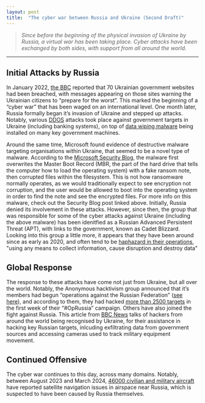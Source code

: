 ```yaml
---
layout: post
title:  "The cyber war between Russia and Ukraine (Second Draft)"
---
```


> *Since before the beginning of the physical invasion of Ukraine by Russia, a virtual war has been taking place. Cyber attacks have been exchanged by both sides, with support from all around the world.*

---
## Initial Attacks by Russia
In January 2022, [the BBC](https://www.bbc.co.uk/news/world-europe-59992531) reported that 70 Ukrainian government websites had been breached, with messages appearing on those sites warning the Ukrainian citizens to “prepare for the worst”. This marked the beginning of a “cyber war” that has been waged on an international level. One month later, Russia formally began it’s invasion of Ukraine and stepped up attacks. Notably, various [DDOS](https://thehill.com/policy/international/594330-ukraine-defense-ministry-banks-hit-by-cyberattack-amid-tensions-with/) attacks took place against government targets in Ukraine (including banking systems), on top of [data wiping malware](https://symantec-enterprise-blogs.security.com/threat-intelligence/ukraine-wiper-malware-russia) being installed on many key government machines.

Around the same time, Microsoft found evidence of destructive malware targeting organisations within Ukraine, that seemed to be a novel type of malware. According to the [Microsoft Security Blog](https://www.microsoft.com/en-us/security/blog/2022/01/15/destructive-malware-targeting-ukrainian-organizations/), the malware first overwrites the Master Boot Record (MBR, the part of the hard drive that tells the computer how to load the operating system) with a fake ransom note, then corrupted files within the filesystem. This is not how ransomware normally operates, as we would traditionally expect to see encryption not corruption, and the user would be allowed to boot into the operating system in order to find the note and see the encrypted files. For more info on this malware, check out the Security Blog post linked above.
Initially, Russia denied its involvement in these attacks. However, since then, the group that was responsible for some of the cyber attacks against Ukraine (including the above malware) has been idenitfied as a Russian Advanced Persistent Threat (APT), with links to the government, known as Cadet Blizzard. Looking into this group a little more, it appears that they have been around since as early as 2020, and often tend to be [haphazard in their operations](https://explore.avertium.com/resource/threat-actor-profile-cadet-blizzard), "using any means to collect information, cause disruption and destroy data"

## Global Response
The response to these attacks have come not just from Ukraine, but all over the world. Notably, the Anonymous hacktivism group announced that it’s members had begun “operations against the Russian Federation” ([see here](https://x.com/YourAnonNews/status/1496954233492541444)), and according to them, they had hacked [more than 2500 targets](https://www.hstoday.us/subject-matter-areas/cybersecurity/anonymous-claims-more-than-2500-targets-hacked-in-first-week-of-oprussia-offensive/) in the first week of their “#OpRussia” campaign.
Others have also joined the fight against Russia. This article from [BBC News](https://www.bbc.co.uk/news/technology-68722542) talks of hackers from around the world being recognised by Ukraine, for their assistance in hacking key Russian targets, inlcuding exfiltrating data from government sources and accessing cameras used to track military equipment movement.

## Continued Offensive
The cyber war continues to this day, across many domains. Notably, between August 2023 and March 2024, [46000 civilian and military aircraft](https://www.theguardian.com/business/2024/apr/22/thousands-of-flights-to-and-from-europe-affected-by-suspected-russian-jamming) have reported satellite navigation issues in airspace near Russia, which is suspected to have been caused by Russia themselves.
